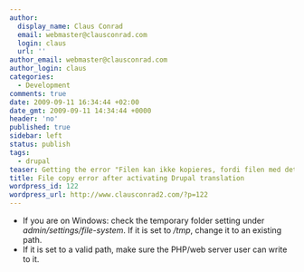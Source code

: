 ```yaml
---
author:
  display_name: Claus Conrad
  email: webmaster@clausconrad.com
  login: claus
  url: ''
author_email: webmaster@clausconrad.com
author_login: claus
categories:
  - Development
comments: true
date: 2009-09-11 16:34:44 +02:00
date_gmt: 2009-09-11 14:34:44 +0000
header: 'no'
published: true
sidebar: left
status: publish
tags:
  - drupal
teaser: Getting the error "Filen kan ikke kopieres, fordi filen med det angivne navn ikke eksisterer. Undersøg venligst om du har angivet det korrekte filnavn." after you install and activate the Danish translation of Drupal?
title: File copy error after activating Drupal translation
wordpress_id: 122
wordpress_url: http://www.clausconrad2.com/?p=122
---
```

*   If you are on Windows: check the temporary folder setting under _admin/settings/file-system_. If it is set to _/tmp_, change it to an existing path.
*   If it is set to a valid path, make sure the PHP/web server user can write to it.
